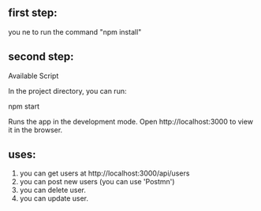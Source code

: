 ## first step:
you ne to run the command "npm install"



## second step:
Available Script

In the project directory, you can run:

npm start

Runs the app in the development mode.
Open http://localhost:3000 to view it in the browser.

## uses:
1. you can get users at http://localhost:3000/api/users
1. you can post new users (you can use 'Postmn')
1. you can delete user.
1. you can update user.